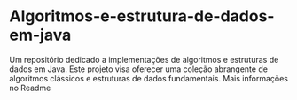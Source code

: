 # Algoritmos-e-estrutura-de-dados-em-java
 Um repositório dedicado a implementações de algoritmos e estruturas de dados em Java. Este projeto visa oferecer uma coleção abrangente de algoritmos clássicos e estruturas de dados fundamentais. Mais informações no Readme
